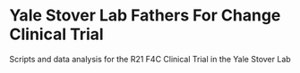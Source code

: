 # Yale Stover Lab Fathers For Change Clinical Trial
Scripts and data analysis for the R21 F4C Clinical Trial in the Yale Stover Lab
